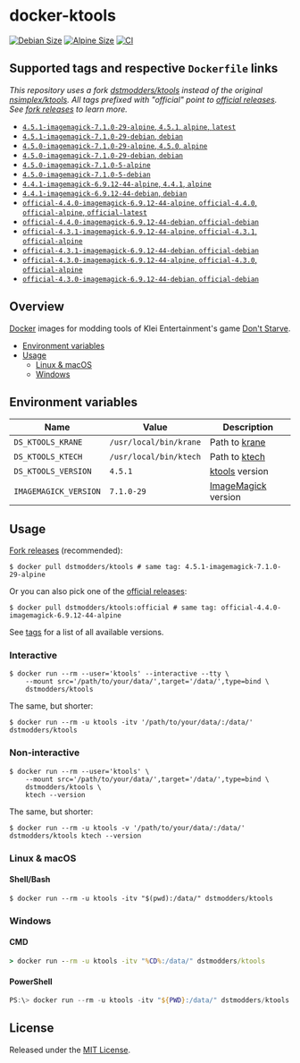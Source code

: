 # docker-ktools

[![Debian Size](https://img.shields.io/docker/image-size/dstmodders/ktools/debian?label=debian%20size)](https://hub.docker.com/r/dstmodders/ktools)
[![Alpine Size](https://img.shields.io/docker/image-size/dstmodders/ktools/alpine?label=alpine%20size)](https://hub.docker.com/r/dstmodders/ktools)
[![CI](https://img.shields.io/github/workflow/status/dstmodders/docker-ktools/CI?label=ci)](https://github.com/dstmodders/docker-ktools/actions/workflows/ci.yml)

## Supported tags and respective `Dockerfile` links

_This repository uses a fork [dstmodders/ktools][] instead of the original
[nsimplex/ktools][]. All tags prefixed with "official" point to
[official releases][]. See [fork releases][] to learn more._

- [`4.5.1-imagemagick-7.1.0-29-alpine`, `4.5.1`, `alpine`, `latest`](https://github.com/dstmodders/docker-ktools/blob/41b74ebaec47af02a6ba48f8eaae028ed8a496b8/latest/alpine/Dockerfile)
- [`4.5.1-imagemagick-7.1.0-29-debian`, `debian`](https://github.com/dstmodders/docker-ktools/blob/41b74ebaec47af02a6ba48f8eaae028ed8a496b8/latest/debian/Dockerfile)
- [`4.5.0-imagemagick-7.1.0-29-alpine`, `4.5.0`, `alpine`](https://github.com/dstmodders/docker-ktools/blob/41b74ebaec47af02a6ba48f8eaae028ed8a496b8/latest/alpine/Dockerfile)
- [`4.5.0-imagemagick-7.1.0-29-debian`, `debian`](https://github.com/dstmodders/docker-ktools/blob/41b74ebaec47af02a6ba48f8eaae028ed8a496b8/latest/debian/Dockerfile)
- [`4.5.0-imagemagick-7.1.0-5-alpine`](https://github.com/dstmodders/docker-ktools/blob/ef2d40c3fc2e675ca492371e0e539f13449a1846/latest/alpine/Dockerfile)
- [`4.5.0-imagemagick-7.1.0-5-debian`](https://github.com/dstmodders/docker-ktools/blob/ef2d40c3fc2e675ca492371e0e539f13449a1846/latest/debian/Dockerfile)
- [`4.4.1-imagemagick-6.9.12-44-alpine`, `4.4.1`, `alpine`](https://github.com/dstmodders/docker-ktools/blob/41b74ebaec47af02a6ba48f8eaae028ed8a496b8/latest/alpine/Dockerfile)
- [`4.4.1-imagemagick-6.9.12-44-debian`, `debian`](https://github.com/dstmodders/docker-ktools/blob/41b74ebaec47af02a6ba48f8eaae028ed8a496b8/latest/debian/Dockerfile)
- [`official-4.4.0-imagemagick-6.9.12-44-alpine`, `official-4.4.0`, `official-alpine`, `official-latest`](https://github.com/dstmodders/docker-ktools/blob/41b74ebaec47af02a6ba48f8eaae028ed8a496b8/official/alpine/Dockerfile)
- [`official-4.4.0-imagemagick-6.9.12-44-debian`, `official-debian`](https://github.com/dstmodders/docker-ktools/blob/41b74ebaec47af02a6ba48f8eaae028ed8a496b8/official/debian/Dockerfile)
- [`official-4.3.1-imagemagick-6.9.12-44-alpine`, `official-4.3.1`, `official-alpine`](https://github.com/dstmodders/docker-ktools/blob/41b74ebaec47af02a6ba48f8eaae028ed8a496b8/official/alpine/Dockerfile)
- [`official-4.3.1-imagemagick-6.9.12-44-debian`, `official-debian`](https://github.com/dstmodders/docker-ktools/blob/41b74ebaec47af02a6ba48f8eaae028ed8a496b8/official/debian/Dockerfile)
- [`official-4.3.0-imagemagick-6.9.12-44-alpine`, `official-4.3.0`, `official-alpine`](https://github.com/dstmodders/docker-ktools/blob/41b74ebaec47af02a6ba48f8eaae028ed8a496b8/official/alpine/Dockerfile)
- [`official-4.3.0-imagemagick-6.9.12-44-debian`, `official-debian`](https://github.com/dstmodders/docker-ktools/blob/41b74ebaec47af02a6ba48f8eaae028ed8a496b8/official/debian/Dockerfile)

## Overview

[Docker][] images for modding tools of Klei Entertainment's game
[Don't Starve][].

- [Environment variables](#environment-variables)
- [Usage](#usage)
  - [Linux & macOS](#linux--macos)
  - [Windows](#windows)

## Environment variables

| Name                  | Value                  | Description             |
| --------------------- | ---------------------- | ----------------------- |
| `DS_KTOOLS_KRANE`     | `/usr/local/bin/krane` | Path to [krane][]       |
| `DS_KTOOLS_KTECH`     | `/usr/local/bin/ktech` | Path to [ktech][]       |
| `DS_KTOOLS_VERSION`   | `4.5.1`                | [ktools][] version      |
| `IMAGEMAGICK_VERSION` | `7.1.0-29`             | [ImageMagick][] version |

## Usage

[Fork releases][] (recommended):

```shell
$ docker pull dstmodders/ktools # same tag: 4.5.1-imagemagick-7.1.0-29-alpine
```

Or you can also pick one of the [official releases][]:

```shell
$ docker pull dstmodders/ktools:official # same tag: official-4.4.0-imagemagick-6.9.12-44-alpine
```

See [tags][] for a list of all available versions.

### Interactive

```shell
$ docker run --rm --user='ktools' --interactive --tty \
    --mount src='/path/to/your/data/',target='/data/',type=bind \
    dstmodders/ktools
```

The same, but shorter:

```shell
$ docker run --rm -u ktools -itv '/path/to/your/data/:/data/' dstmodders/ktools
```

### Non-interactive

```shell
$ docker run --rm --user='ktools' \
    --mount src='/path/to/your/data/',target='/data/',type=bind \
    dstmodders/ktools \
    ktech --version
```

The same, but shorter:

```shell
$ docker run --rm -u ktools -v '/path/to/your/data/:/data/' dstmodders/ktools ktech --version
```

### Linux & macOS

#### Shell/Bash

```shell
$ docker run --rm -u ktools -itv "$(pwd):/data/" dstmodders/ktools
```

### Windows

#### CMD

```cmd
> docker run --rm -u ktools -itv "%CD%:/data/" dstmodders/ktools
```

#### PowerShell

```powershell
PS:\> docker run --rm -u ktools -itv "${PWD}:/data/" dstmodders/ktools
```

## License

Released under the [MIT License](https://opensource.org/licenses/MIT).

[@nsimplex]: https://github.com/nsimplex
[docker]: https://www.docker.com/
[don't starve]: https://www.klei.com/games/dont-starve
[dstmodders/ktools]: https://github.com/dstmodders/ktools
[fork releases]: https://github.com/dstmodders/ktools/releases
[gcc]: https://gcc.gnu.org/
[imagemagick]: https://imagemagick.org/index.php
[krane]: https://github.com/nsimplex/ktools#krane
[ktech]: https://github.com/nsimplex/ktools#ktech
[ktools]: https://github.com/nsimplex/ktools
[latest state]: https://github.com/nsimplex/ktools/tree/a1d1362bdb2b9aa9146d7177fbf0e351eab414ba
[nsimplex/ktools]: https://github.com/nsimplex/ktools
[official releases]: https://github.com/nsimplex/ktools/releases
[official]: https://github.com/nsimplex/ktools/releases
[tags]: https://hub.docker.com/r/dstmodders/ktools/tags
[v4.4.0]: https://github.com/dstmodders/ktools/releases/tag/4.4.0
[v4.4.1]: https://github.com/dstmodders/ktools/releases/tag/v4.4.1
